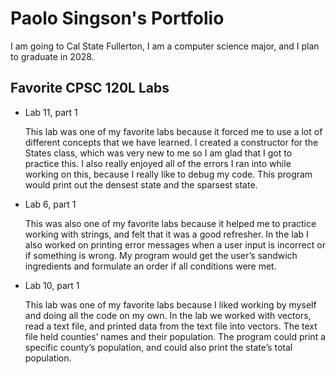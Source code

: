 # Paolo Singson's Portfolio

I am going to Cal State Fullerton, I am a computer science major, and I plan to graduate in 2028.

## Favorite CPSC 120L Labs

* Lab 11, part 1

  This lab was one of my favorite labs because it forced me to use a lot of different concepts that we have learned. I created a constructor for the States class, which was very new to me so I am glad that I got to practice this. I also really enjoyed all of the errors I ran into while working on this, because I really like to debug my code. This program would print out the densest state and the sparsest state.

* Lab 6, part 1

  This was also one of my favorite labs because it helped me to practice working with strings, and felt that it was a good refresher. In the lab I also worked on printing error messages when a user input is incorrect or if something is wrong. My program would get the user’s sandwich ingredients and formulate an order if all conditions were met.

* Lab 10, part 1

  This lab was one of my favorite labs because I liked working by myself and doing all the code on my own. In the lab we worked with vectors, read a text file, and printed data from the text file into vectors. The text file held counties’ names and their population. The program could print a specific county’s population, and could also print the state’s total population.
